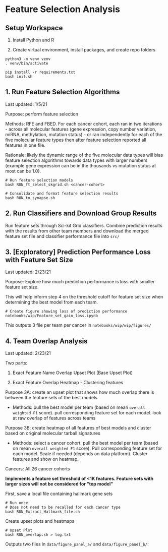 # Feature Selection Analysis
## Setup Workspace

1. Install Python and R

2. Create virtual environment, install packages, and create repo folders

```
python3 -m venv venv
. venv/bin/activate

pip install -r requirements.txt
bash init.sh
```
## 1. Run Feature Selection Algorithms

Last updated: 1/5/21

Purpose: perform feature selection

Methods: RFE and FBED. For each cancer cohort, each ran in two iterations - across all molecular features (gene expression, copy number variation, miRNA, methylation, mutation status) - or ran independently for each of the five molecular feature types then after feature selection reported all features in one file.

Rationale: likely the dynamic range of the five molecular data types will bias feature selection algorithms towards data types with larger numbers (example gene expression can be in the thousands vs mutation status at most can be 1.0).

```
# Run feature selection models
bash RUN_ft_select_skgrid.sh <cancer-cohort>

# Consolidate and format feature selection results
bash RUN_to_synapse.sh
```
## 2. Run Classifiers and Download Group Results

Run feature sets through Sci-kit Grid classifiers. Combine prediction results with the results from other team members and download the merged feature set file and classifier performance file into `src/`

## 3. [Exploratory] Prediction Performance Loss with Feature Set Size

Last updated: 2/23/21

Purpose: Explore how much prediction performance is loss with smaller feature set size.

This will help inform step 4 on the threshold cutoff for feature set size when determining the best model from each team.

```
# Create figure showing loss of prediction performance
notebooks/wip/Feature_set_gain_loss.ipynb
```

This outputs 3 file per team per cancer in `notebooks/wip/wip/figures/`

## 4. Team Overlap Analysis

Last updated: 2/23/21

Two parts:

1. Exact Feature Name Overlap Upset Plot (Base Upset Plot)

2. Exact Feature Overlap Heatmap - Clustering features

Purpose 3A: create an upset plot that shows how much overlap there is between the feature sets of the best models

+ Methods: pull the best model per team (based on mean `overall weighted F1` score). pull corresponding feature set for each model. look at raw overlap of features across teams

Purpose 3B: create heatmap of all features of best models and cluster based on original molecular tarball signatures

+ Methods: select a cancer cohort. pull the best model per team (based on mean `overall weighted F1` score). Pull corresponding feature set for each model. Scale if needed (depends on data platform). Cluster features and show on heatmap.

Cancers: All 26 cancer cohorts

**Implements a feature set threshold of <1K features. Feature sets with larger sizes will not be considered for "top model"**

First, save a local file containing hallmark gene sets

```
# Run once.
# Does not need to be recalled for each cancer type
bash RUN_Extract_Hallmark_file.sh
```

Create upset plots and heatmaps

```
# Upset Plot
bash RUN_overlap.sh > log.txt
```

Outputs two files in `data/figure_panel_a/` and `data/figure_panel_b/`:
